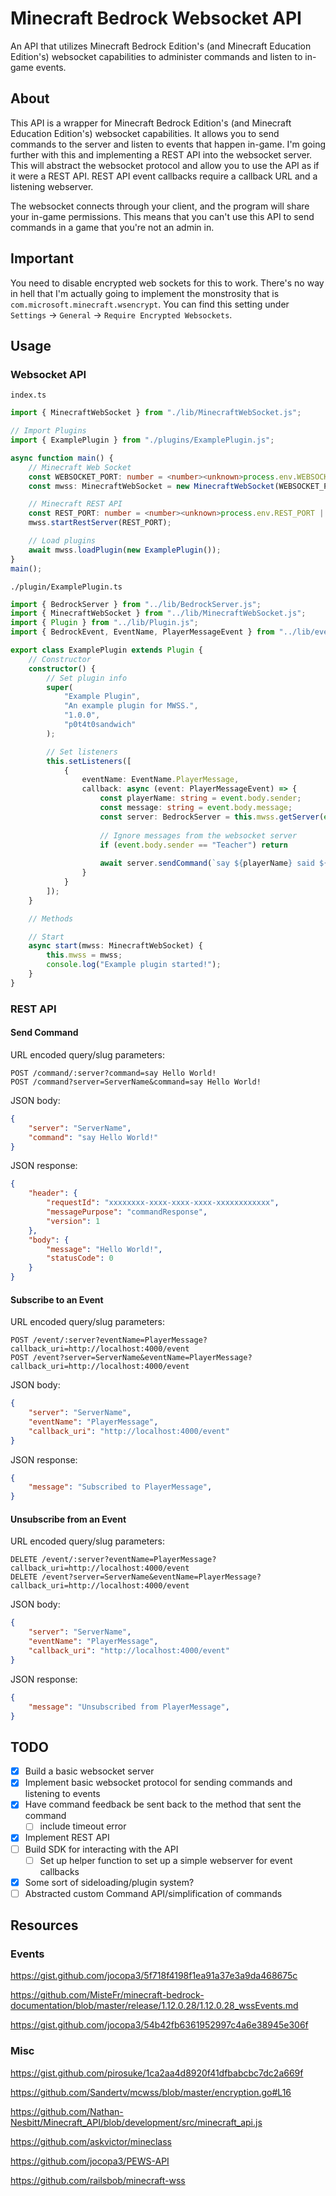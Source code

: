 # Minecraft Bedrock Websocket API

An API that utilizes Minecraft Bedrock Edition's (and Minecraft Education Edition's) websocket capabilities to administer commands and listen to in-game events.

## About

This API is a wrapper for Minecraft Bedrock Edition's (and Minecraft Education Edition's) websocket capabilities. It allows you to send commands to the server and listen to events that happen in-game. I'm going further with this and implementing a REST API into the websocket server. This will abstract the websocket protocol and allow you to use the API as if it were a REST API. REST API event callbacks require a callback URL and a listening webserver.

The websocket connects through your client, and the program will share your in-game permissions. This means that you can't use this API to send commands in a game that you're not an admin in.

## Important

You need to disable encrypted web sockets for this to work. There's no way in hell that I'm actually going to implement the monstrosity that is `com.microsoft.minecraft.wsencrypt`. You can find this setting under `Settings` -> `General` -> `Require Encrypted Websockets`.

## Usage

### Websocket API

`index.ts`

```typescript
import { MinecraftWebSocket } from "./lib/MinecraftWebSocket.js";

// Import Plugins
import { ExamplePlugin } from "./plugins/ExamplePlugin.js";

async function main() {
    // Minecraft Web Socket
    const WEBSOCKET_PORT: number = <number><unknown>process.env.WEBSOCKET_PORT || 4005;
    const mwss: MinecraftWebSocket = new MinecraftWebSocket(WEBSOCKET_PORT);

    // Minecraft REST API
    const REST_PORT: number = <number><unknown>process.env.REST_PORT || 4006;
    mwss.startRestServer(REST_PORT);

    // Load plugins
    await mwss.loadPlugin(new ExamplePlugin());
}
main();

```

`./plugin/ExamplePlugin.ts`

```typescript
import { BedrockServer } from "../lib/BedrockServer.js";
import { MinecraftWebSocket } from "../lib/MinecraftWebSocket.js";
import { Plugin } from "../lib/Plugin.js";
import { BedrockEvent, EventName, PlayerMessageEvent } from "../lib/events/Events.js";

export class ExamplePlugin extends Plugin {
    // Constructor
    constructor() {
        // Set plugin info
        super(
            "Example Plugin",
            "An example plugin for MWSS.",
            "1.0.0",
            "p0t4t0sandwich"
        );

        // Set listeners
        this.setListeners([
            {
                eventName: EventName.PlayerMessage,
                callback: async (event: PlayerMessageEvent) => {
                    const playerName: string = event.body.sender;
                    const message: string = event.body.message;
                    const server: BedrockServer = this.mwss.getServer(event.server);
        
                    // Ignore messages from the websocket server
                    if (event.body.sender == "Teacher") return
        
                    await server.sendCommand(`say ${playerName} said ${message}`);
                }
            }
        ]);
    }

    // Methods

    // Start
    async start(mwss: MinecraftWebSocket) {
        this.mwss = mwss;
        console.log("Example plugin started!");
    }
}
```

### REST API

#### Send Command

URL encoded query/slug parameters:

```http
POST /command/:server?command=say Hello World!
POST /command?server=ServerName&command=say Hello World!
```

JSON body:

```json
{
    "server": "ServerName",
    "command": "say Hello World!"
}
```

JSON response:

```json
{
    "header": {
        "requestId": "xxxxxxxx-xxxx-xxxx-xxxx-xxxxxxxxxxxx",
        "messagePurpose": "commandResponse",
        "version": 1
    },
    "body": {
        "message": "Hello World!",
        "statusCode": 0
    }
}
```

#### Subscribe to an Event

URL encoded query/slug parameters:

```http
POST /event/:server?eventName=PlayerMessage?callback_uri=http://localhost:4000/event
POST /event?server=ServerName&eventName=PlayerMessage?callback_uri=http://localhost:4000/event
```

JSON body:

```json
{
    "server": "ServerName",
    "eventName": "PlayerMessage",
    "callback_uri": "http://localhost:4000/event"
}
```

JSON response:

```json
{
    "message": "Subscribed to PlayerMessage",
}
```

#### Unsubscribe from an Event

URL encoded query/slug parameters:

```http
DELETE /event/:server?eventName=PlayerMessage?callback_uri=http://localhost:4000/event
DELETE /event?server=ServerName&eventName=PlayerMessage?callback_uri=http://localhost:4000/event
```

JSON body:

```json
{
    "server": "ServerName",
    "eventName": "PlayerMessage",
    "callback_uri": "http://localhost:4000/event"
}
```

JSON response:

```json
{
    "message": "Unsubscribed from PlayerMessage",
}
```

## TODO

- [x] Build a basic websocket server
- [x] Implement basic websocket protocol for sending commands and listening to events
- [x] Have command feedback be sent back to the method that sent the command
  - [ ] include timeout error
- [x] Implement REST API
- [ ] Build SDK for interacting with the API
  - [ ] Set up helper function to set up a simple webserver for event callbacks
- [x] Some sort of sideloading/plugin system?
- [ ] Abstracted custom Command API/simplification of commands

## Resources

### Events

<https://gist.github.com/jocopa3/5f718f4198f1ea91a37e3a9da468675c>

<https://github.com/MisteFr/minecraft-bedrock-documentation/blob/master/release/1.12.0.28/1.12.0.28_wssEvents.md>

<https://gist.github.com/jocopa3/54b42fb6361952997c4a6e38945e306f>

### Misc

<https://gist.github.com/pirosuke/1ca2aa4d8920f41dfbabcbc7dc2a669f>

<https://github.com/Sandertv/mcwss/blob/master/encryption.go#L16>

<https://github.com/Nathan-Nesbitt/Minecraft_API/blob/development/src/minecraft_api.js>

<https://github.com/askvictor/mineclass>

<https://github.com/jocopa3/PEWS-API>

<https://github.com/railsbob/minecraft-wss>

